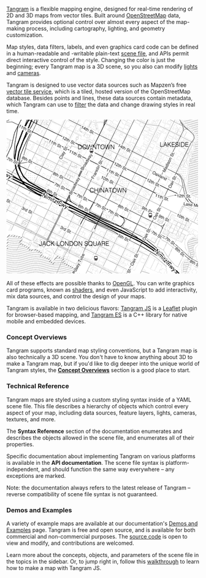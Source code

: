 [Tangram](https://mapzen.com/projects/tangram) is a flexible mapping engine, designed for real-time rendering of 2D and 3D maps from vector tiles. Built around [OpenStreetMap](http://www.openstreetmap.org/) data, Tangram provides optional control over almost every aspect of the map-making process, including cartography, lighting, and geometry customization.

Map styles, data filters, labels, and even graphics card code can be defined in a human-readable and -writable plain-text [scene file](Scene-file.md), and APIs permit direct interactive control of the style. Changing the color is just the beginning; every Tangram map is a 3D scene, so you also can modify [lights](Lights-Overview.md) and [cameras](Cameras-Overview.md).

Tangram is designed to use vector data sources such as Mapzen’s free [vector tile service](https://mapzen.com/projects/vector-tiles), which is a tiled, hosted version of the OpenStreetMap database. Besides points and lines, these data sources contain metadata, which Tangram can use to [filter](Filters-Overview.md) the data and change drawing styles in real time.

![Example Tangram map](images/refill_map.png)

All of these effects are possible thanks to [OpenGL](https://en.wikipedia.org/wiki/OpenGL). You can write graphics card programs, known as [shaders](Shaders-Overview.md), and even JavaScript to add interactivity, mix data sources, and control the design of your maps.

Tangram is available in two delicious flavors: [Tangram JS](https://github.com/tangrams/tangram) is a [Leaflet](http://leafletjs.com/) plugin for browser-based mapping, and [Tangram ES](https://github.com/tangrams/tangram-es) is a C++ library for native mobile and embedded devices.

### Concept Overviews

Tangram supports standard map styling conventions, but a Tangram map is also technically a 3D scene. You don't have to know anything about 3D to make a Tangram map, but if you'd like to dig deeper into the unique world of Tangram styles, the **[Concept Overviews](https://mapzen.com/documentation/tangram/Tangram-Overview/)** section is a good place to start.

### Technical Reference

Tangram maps are styled using a custom styling syntax inside of a YAML scene file. This file describes a hierarchy of objects which control every aspect of your map, including data sources, feature layers, lights, cameras, textures, and more.

The **Syntax Reference** section of the documentation enumerates and describes the objects allowed in the scene file, and enumerates all of their properties.

Specific documentation about implementing Tangram on various platforms is available in the **API documentation**. The scene file syntax is platform-independent, and should function the same way everywhere – any exceptions are marked.

Note: the documentation always refers to the latest release of Tangram – reverse compatibility of scene file syntax is not guaranteed.

### Demos and Examples

A variety of example maps are available at our documentation's [Demos and Examples](https://mapzen.com/documentation/tangram/Demos/) page. Tangram is free and open source, and is available for both commercial and non-commercial purposes. The [source code](https://github.com/tangrams) is open to view and modify, and contributions are welcomed.  

Learn more about the concepts, objects, and parameters of the scene file in the topics in the sidebar. Or, to jump right in, follow this [walkthrough](walkthrough.md) to learn how to make a map with Tangram JS.
